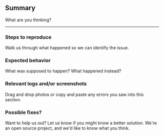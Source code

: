 ## Summary
What are you thinking?

---
### Steps to reproduce
Walk us through what happened so we can identify the issue.

### Expected behavior
What was supposed to happen? What happened instead?

### Relevant logs and/or screenshots
Drag and drop photos or copy and paste any errors you saw into this section.

### Possible fixes?
Want to help us out? Let us know if you might know a better solution. We're an open source project, and we'd like to know what you think.

